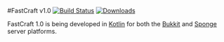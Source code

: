 #FastCraft v1.0 [![Build Status](https://travis-ci.org/BenWoodworth/FastCraft.svg?branch=FastCraft_1.0)](https://travis-ci.org/BenWoodworth/FastCraft) [![Downloads](https://img.shields.io/github/downloads/atom/atom/total.svg)](https://github.com/BenWoodworth/FastCraft/releases)

FastCraft 1.0 is being developed in
[Kotlin](http://kotlinlang.org/) for both the
[Bukkit](http://dev.bukkit.org/) and
[Sponge](http://spongepowered.org) server platforms.
